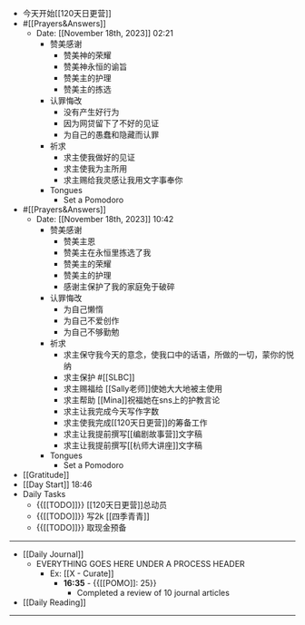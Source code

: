 - 今天开始[[120天日更营]]
- #[[Prayers&Answers]]
    - Date: [[November 18th, 2023]] 02:21
        - 赞美感谢
            - 赞美神的荣耀
            - 赞美神永恒的谕旨
            - 赞美主的护理
            - 赞美主的拣选
        - 认罪悔改
            - 没有产生好行为
            - 因为网贷留下了不好的见证
            - 为自己的愚蠢和隐藏而认罪
        - 祈求
            - 求主使我做好的见证
            - 求主使我为主所用
            - 求主赐给我灵感让我用文字事奉你
        - Tongues
            - Set a Pomodoro
- #[[Prayers&Answers]]
    - Date: [[November 18th, 2023]] 10:42
        - 赞美感谢
            - 赞美主恩
            - 赞美主在永恒里拣选了我
            - 赞美主的荣耀
            - 赞美主的护理
            - 感谢主保护了我的家庭免于破碎
        - 认罪悔改
            - 为自己懒惰
            - 为自己不爱创作
            - 为自己不够勤勉
        - 祈求
            - 求主保守我今天的意念，使我口中的话语，所做的一切，蒙你的悦纳
            - 求主保护 #[[SLBC]]
            - 求主赐福给 [[Sally老师]]使她大大地被主使用
            - 求主帮助 [[Mina]]祝福她在sns上的护教言论
            - 求主让我完成今天写作字数
            - 求主使我完成[[120天日更营]]的筹备工作
            - 求主让我提前撰写[[编剧故事营]]文字稿
            - 求主让我提前撰写[[杭师大讲座]]文字稿
        - Tongues
            - Set a Pomodoro
- [[Gratitude]]
- [[Day Start]] 18:46
- Daily Tasks
    - {{[[TODO]]}} [[120天日更营]]总动员
    - {{[[TODO]]}} 写2k [[四季青青]]
    - {{[[TODO]]}} 取现金预备
- ---
- [[Daily Journal]] 
    - EVERYTHING GOES HERE UNDER A PROCESS HEADER
        - Ex: [[X - Curate]]
            - **16:35** - {{[[POMO]]: 25}}
                -  Completed a review of 10 journal articles
- [[Daily Reading]]
- ---
